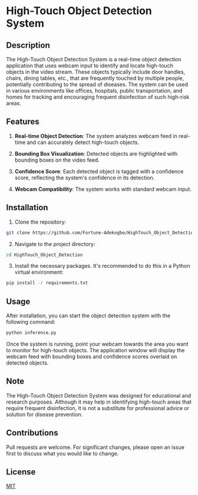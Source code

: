 # High-Touch Object Detection System

## Description
The High-Touch Object Detection System is a real-time object detection application that uses webcam input to identify and locate high-touch objects in the video stream. These objects typically include door handles, chairs, dining tables, etc., that are frequently touched by multiple people, potentially contributing to the spread of diseases. The system can be used in various environments like offices, hospitals, public transportation, and homes for tracking and encouraging frequent disinfection of such high-risk areas.

## Features

1. **Real-time Object Detection**: The system analyzes webcam feed in real-time and can accurately detect high-touch objects.

2. **Bounding Box Visualization**: Detected objects are highlighted with bounding boxes on the video feed.

3. **Confidence Score**: Each detected object is tagged with a confidence score, reflecting the system's confidence in its detection.

4. **Webcam Compatibility**: The system works with standard webcam input.

## Installation

1. Clone the repository:

```bash
git clone https://github.com/Fortune-Adekogbe/HighTouch_Object_Detection.git
```

2. Navigate to the project directory:

```bash
cd HighTouch_Object_Detection
```

3. Install the necessary packages. It's recommended to do this in a Python virtual environment:

```bash
pip install -r requirements.txt
```

## Usage

After installation, you can start the object detection system with the following command:

```bash
python inference.py
```

Once the system is running, point your webcam towards the area you want to monitor for high-touch objects. The application window will display the webcam feed with bounding boxes and confidence scores overlaid on detected objects.

## Note

The High-Touch Object Detection System was designed for educational and research purposes. Although it may help in identifying high-touch areas that require frequent disinfection, it is not a substitute for professional advice or solution for disease prevention.

## Contributions

Pull requests are welcome. For significant changes, please open an issue first to discuss what you would like to change.

## License
[MIT](https://choosealicense.com/licenses/mit/)
